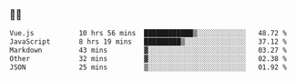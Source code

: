 ### 👨‍💻

<!--START_SECTION:waka-->

```txt
Vue.js           10 hrs 56 mins  ████████████▒░░░░░░░░░░░░   48.72 %
JavaScript       8 hrs 19 mins   █████████▒░░░░░░░░░░░░░░░   37.12 %
Markdown         43 mins         ▓░░░░░░░░░░░░░░░░░░░░░░░░   03.27 %
Other            32 mins         ▓░░░░░░░░░░░░░░░░░░░░░░░░   02.38 %
JSON             25 mins         ▒░░░░░░░░░░░░░░░░░░░░░░░░   01.92 %
```

<!--END_SECTION:waka-->
